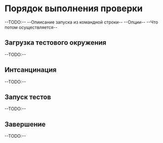 # Порядок выполнения проверки

--TODO:--
--Опиисание запуска из командной строки--
--Опции--
--Что потом осуществляется--

## Загрузка тестового окружения

--TODO:--

## Интсанцинация

--TODO:--

## Запуск тестов

--TODO:--

## Завершение

--TODO:--

